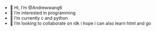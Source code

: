 - 👋 Hi, I’m @Andrewwang6
- 👀 I’m interested in programming
- 🌱 I’m currently c and python
- 💞️ I’m looking to collaborate on idk
i hope i can also learn html and go 

<!---
Andrewwang6/Andrewwang6 is a ✨ special ✨ repository because its `README.md` (this file) appears on your GitHub profile.
You can click the Preview link to take a look at your changes.
--->
